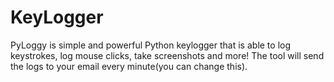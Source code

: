 # KeyLogger
PyLoggy is simple and powerful Python keylogger that is able to log keystrokes, log mouse clicks, take screenshots and more! The tool will send the logs to your email every minute(you can change this).
